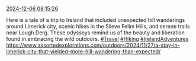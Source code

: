 [2024-12-06 08:15:26](https://mstdn.social/@hill_wanderer/113604881695201585)

Here is a tale of a trip to Ireland that included unexpected hill wanderings around Limerick city, scenic hikes in the Slieve Felim Hills, and serene trails near Lough Derg. These odysseys remind us of the beauty and liberation found in embracing the wild outdoors. <a href="https://mstdn.social/tags/Travel" class="mention hashtag" rel="tag">#Travel</a> <a href="https://mstdn.social/tags/Hiking" class="mention hashtag" rel="tag">#Hiking</a> <a href="https://mstdn.social/tags/IrelandAdventures" class="mention hashtag" rel="tag">#IrelandAdventures</a> <a href="https://www.assortedexplorations.com/outdoors/2024/11/27/a-stay-in-limerick-city-that-yielded-more-hill-wandering-than-expected/" target="_blank" rel="nofollow noopener noreferrer" translate="no">https://www.assortedexplorations.com/outdoors/2024/11/27/a-stay-in-limerick-city-that-yielded-more-hill-wandering-than-expected/</a>